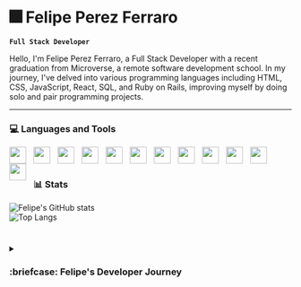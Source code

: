 # :fireworks: Felipe Perez Ferraro

**`Full Stack Developer`**

Hello, I'm Felipe Perez Ferraro, a Full Stack Developer with a recent graduation from Microverse, a remote software development school. In my journey, I've delved into various programming languages including HTML, CSS, JavaScript, React, SQL, and Ruby on Rails, improving myself by doing solo and pair programming projects.

---
### :computer: Languages and Tools
<img align="left" width="30px" style="padding-right:10px" src="https://cdn.jsdelivr.net/gh/devicons/devicon/icons/html5/html5-original.svg" />
<img align="left" width="30px" style="padding-right:10px" src="https://cdn.jsdelivr.net/gh/devicons/devicon/icons/css3/css3-original.svg" />
<img align="left" width="30px" style="padding-right:10px" src="https://cdn.jsdelivr.net/gh/devicons/devicon/icons/javascript/javascript-original.svg" />
<img align="left" width="30px" style="padding-right:10px" src="https://cdn.jsdelivr.net/gh/devicons/devicon/icons/react/react-original.svg" />
<img align="left" width="30px" style="padding-right:10px" src="https://cdn.jsdelivr.net/gh/devicons/devicon@latest/icons/azuresqldatabase/azuresqldatabase-original.svg" />
<img align="left" width="30px" style="padding-right:10px" src="https://cdn.jsdelivr.net/gh/devicons/devicon@latest/icons/postgresql/postgresql-original.svg" />
<img align="left" width="30px" style="padding-right:10px" src="https://cdn.jsdelivr.net/gh/devicons/devicon@latest/icons/ruby/ruby-original.svg" />
<img align="left" width="30px" style="padding-right:10px" src="https://cdn.jsdelivr.net/gh/devicons/devicon@latest/icons/rails/rails-original-wordmark.svg" />
<img align="left" width="30px" style="padding-right:10px" src="https://cdn.jsdelivr.net/gh/devicons/devicon/icons/tailwindcss/tailwindcss-plain.svg" />
<img align="left" width="30px" style="padding-right:10px" src="https://cdn.jsdelivr.net/gh/devicons/devicon@latest/icons/redux/redux-original.svg" />
<img align="left" width="30px" style="padding-right:10px" src="https://cdn.jsdelivr.net/gh/devicons/devicon/icons/git/git-original.svg" />
<img align="left" width="30px" style="padding-right:10px" src="https://cdn.jsdelivr.net/gh/devicons/devicon/icons/vscode/vscode-original.svg" />
<br>

#
### :bar_chart: Stats


![Felipe's GitHub stats](https://github-readme-stats.vercel.app/api?username=felipe-perez-ferraro&show_icons=true&theme=radical)
<br>
![Top Langs](https://github-readme-stats.vercel.app/api/top-langs/?username=felipe-perez-ferraro&layout=compact)
<br>
#
<details>
  <summary><h3>:briefcase: Felipe's Developer Journey</h3></summary>
  <p>
  Hi! I am Felipe, a full-stack developer who graduated from Microverse, a remote software development program that uses pair programming and project building to teach software development. 
  
  So far, I have built projects that allow you to interact with the website, authenticate an user, charge data who is storing in an api, delete or update it. I started by doing simple pages with no interactions and these last few months I did a lot of interactive websites using JavaScript, React and Ruby on Rails.
  
  Before I entered this program I used to work with WordPress and study by myself, but now thanks to Microverse, my technical skills and English have improved a lot.
  The things that set me apart as a professional are my listening, comprehension, and problem-solving skills.
  
  After going through the Microverse Program, I'd love a chance to work for a company outside my country.
  
  Here are my skills:
  Front-End: HTML, CSS, JavaScript, React, Redux
  Back-End: SQL, PostgreSQL, Ruby, Ruby on Rails
  Tools: VS Code, Git, Github, Tailwindcss
  Soft Skills: Communication, Positive Attitude, Teamwork, Adaptability, Problem Solving
  
  If you want to have a perfect work environment please contact me
  <br>
  email: fperezferraro@gmail.com
  <br>
  [Portfolio website](https://my-portfolio-8yix.onrender.com/) 
  </p>
</details>
